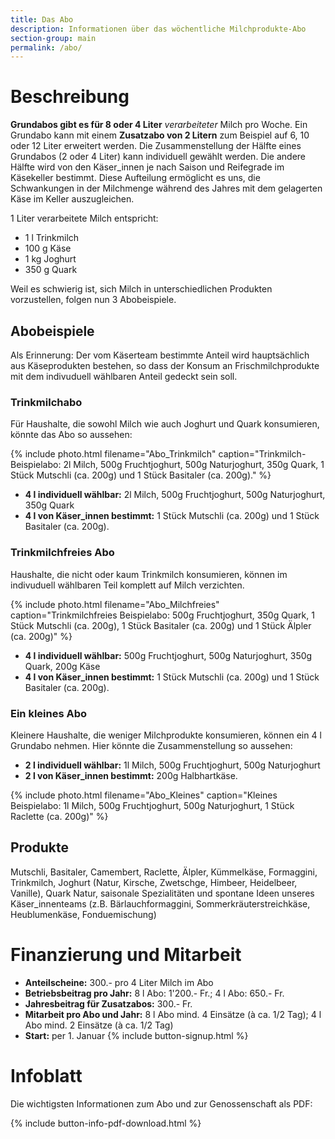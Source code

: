 ```yaml
---
title: Das Abo
description: Informationen über das wöchentliche Milchprodukte-Abo
section-group: main
permalink: /abo/
---
```


# Beschreibung

**Grundabos gibt es für 8 oder 4 Liter** _verarbeiteter_ Milch pro Woche.
Ein Grundabo kann mit einem **Zusatzabo von 2 Litern** zum Beispiel auf 6, 10
oder 12 Liter erweitert werden. Die Zusammenstellung der Hälfte eines Grundabos (2
oder 4 Liter) kann individuell gewählt werden. Die andere Hälfte wird von den
Käser_innen je nach Saison und Reifegrade im Käsekeller bestimmt. Diese Aufteilung 
ermöglicht es uns, die Schwankungen in der Milchmenge während des 
Jahres mit dem gelagerten Käse im Keller auszugleichen. 

1 Liter verarbeitete Milch entspricht:

- 1 l Trinkmilch
- 100 g Käse
- 1 kg Joghurt
- 350 g Quark

Weil es schwierig ist, sich Milch in unterschiedlichen Produkten
vorzustellen, folgen nun 3 Abobeispiele.

## Abobeispiele

Als Erinnerung: Der vom Käserteam bestimmte Anteil wird
hauptsächlich aus Käseprodukten bestehen, so dass der Konsum an
Frischmilchprodukte mit dem indivuduell wählbaren Anteil gedeckt sein soll.

### Trinkmilchabo

Für Haushalte, die sowohl Milch wie auch Joghurt und Quark konsumieren, könnte
das Abo so aussehen:

{% include photo.html filename="Abo_Trinkmilch" caption="Trinkmilch-Beispielabo: 2l Milch, 500g Fruchtjoghurt, 500g Naturjoghurt, 350g Quark, 1 Stück Mutschli (ca. 200g) und 1 Stück Basitaler (ca. 200g)." %}

- **4 l individuell wählbar:** 2l Milch, 500g Fruchtjoghurt, 500g Naturjoghurt, 350g Quark
- **4 l von Käser_innen bestimmt:** 1 Stück Mutschli (ca. 200g) und 1 Stück Basitaler (ca. 200g).

### Trinkmilchfreies Abo

Haushalte, die nicht oder kaum Trinkmilch konsumieren, können im indivuduell
wählbaren Teil komplett auf Milch verzichten.

{% include photo.html filename="Abo_Milchfreies" caption="Trinkmilchfreies Beispielabo: 500g Fruchtjoghurt, 350g Quark, 1 Stück Mutschli (ca. 200g), 1 Stück Basitaler (ca. 200g) und 1 Stück Älpler (ca. 200g)" %}

- **4 l individuell wählbar:** 500g Fruchtjoghurt, 500g Naturjoghurt, 350g Quark, 200g Käse
- **4 l von Käser_innen bestimmt:** 1 Stück Mutschli (ca. 200g) und 1 Stück Basitaler (ca. 200g).

### Ein kleines Abo

Kleinere Haushalte, die weniger Milchprodukte konsumieren, können ein 4 l
Grundabo nehmen. Hier könnte die Zusammenstellung so aussehen:

- **2 l individuell wählbar:** 1l Milch, 500g Fruchtjoghurt, 500g Naturjoghurt
- **2 l von Käser_innen bestimmt:** 200g Halbhartkäse.

{% include photo.html filename="Abo_Kleines" caption="Kleines Beispielabo: 1l Milch, 500g Fruchtjoghurt, 500g Naturjoghurt, 1 Stück Raclette (ca. 200g)" %}

## Produkte

Mutschli, Basitaler, Camembert, Raclette, Älpler,
Kümmelkäse, Formaggini, Trinkmilch, Joghurt (Natur, Kirsche,
Zwetschge, Himbeer, Heidelbeer, Vanille), Quark Natur, saisonale
Spezialitäten und spontane Ideen unseres Käser_innenteams (z.B.
Bärlauchformaggini, Sommerkräuterstreichkäse, 
Heublumenkäse, Fonduemischung)


# Finanzierung und Mitarbeit

- **Anteilscheine:** 300.- pro 4 Liter Milch im Abo
- **Betriebsbeitrag pro Jahr:** 8 l Abo: 1'200.- Fr.; 4 l Abo: 650.- Fr.
- **Jahresbeitrag für Zusatzabos:** 300.- Fr.
- **Mitarbeit pro Abo und Jahr:** 8 l Abo mind. 4 Einsätze (à ca. 1/2 Tag); 4 l Abo mind. 2 Einsätze (à ca. 1/2 Tag)
- **Start:** per 1. Januar
{% include button-signup.html %}

# Infoblatt

Die wichtigsten Informationen zum Abo und zur Genossenschaft als PDF:

{% include button-info-pdf-download.html %}
